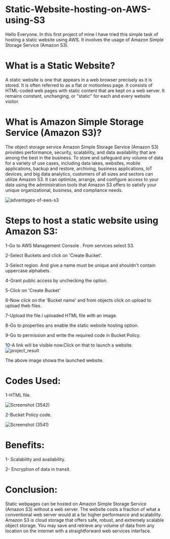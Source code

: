 # Static-Website-hosting-on-AWS-using-S3
Hello Everyone. In this first project of mine I have tried this simple task of hosting a static website using AWS. It involves the usage of Amazon Simple Storage Service (Amazon S3).
# What is a Static Website?
A static website is one that appears in a web browser precisely as it is stored. It is often referred to as a flat or motionless page. It consists of HTML-coded web pages with static content that are kept on a web server. It remains constant, unchanging, or "static" for each and every website visitor.
# What is Amazon Simple Storage Service (Amazon S3)?
The object storage service Amazon Simple Storage Service (Amazon S3) provides performance, security, scalability, and data availability that are among the best in the business. To store and safeguard any volume of data for a variety of use cases, including data lakes, websites, mobile applications, backup and restore, archiving, business applications, IoT devices, and big data analytics, customers of all sizes and sectors can utilize Amazon S3. It can optimize, arrange, and configure access to your data using the administration tools that Amazon S3 offers to satisfy your unique organizational, business, and compliance needs.

![advantages-of-aws-s3](https://github.com/shreyajaiswal04/Static-Website-hosting-on-AWS-using-s3/assets/120746269/eb7d6a91-8905-40a9-9463-ee3638e5b6a0)

# Steps to host a static website using Amazon S3:
1-Go to AWS Management Console . From services select S3.

2-Select Buckets and click on 'Create Bucket'.

3-Select region. And give a name must be unique and shouldn't contain uppercase alphabets.

4-Grant public access by unchecking the option.

5-Click on 'Create Bucket'

6-Now click on the 'Bucket name' and from objects click on upload to upload theb files.

7-Upload the file.I uploaded HTML file with an image.

8-Go to properties ans enable the static website hosting option.

9-Go to permission and write the required code in Bucket Policy.

10-A link will be visible now.Click on that to launch a website.
![project_result](https://github.com/shreyajaiswal04/Static-Website-hosting-on-AWS-using-s3/assets/120746269/e709cbe7-6d5f-44b6-94d3-7ab54acdc79d)

The above image showa the launched website.
# Codes Used:
1-HTML file.

![Screenshot (3542)](https://github.com/shreyajaiswal04/Static-Website-hosting-on-AWS-using-s3/assets/120746269/b68ded57-479d-4f58-bfde-5accfb2d82ba)

2-Bucket Policy code.

![Screenshot (3541)](https://github.com/shreyajaiswal04/Static-Website-hosting-on-AWS-using-s3/assets/120746269/2c0564bc-5ea7-4a0b-b3c0-c7981f0f572e)


# Benefits:
1- Scalability and availability.

2- Encryption of data in transit.

# Conclusion:
Static webpages can be hosted on Amazon Simple Storage Service (Amazon S3) without a web server. The website costs a fraction of what a conventional web server would at a far higher performance and scalability. Amazon S3 is cloud storage that offers safe, robust, and extremely scalable object storage. You may save and retrieve any volume of data from any location on the internet with a straightforward web services interface.



